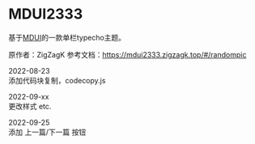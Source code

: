 
# MDUI2333

基于[MDUI](https://mdui.org)的一款单栏typecho主题。

原作者：ZigZagK
参考文档：https://mdui2333.zigzagk.top/#/randompic


2022-08-23 \
添加代码块复制，codecopy.js

2022-09-xx \
更改样式 etc.

2022-09-25 \
添加  上一篇/下一篇  按钮

